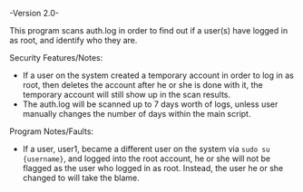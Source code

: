 -Version 2.0-

This program scans auth.log in order to find out if a user(s) have logged in as root, and identify who they are.

Security Features/Notes:
- If a user on the system created a temporary account in order to log in as root, then deletes the account after he or she is done with it, the temporary account will still show up in the scan results.
- The auth.log will be scanned up to 7 days worth of logs, unless user manually changes the number of days within the main script.

Program Notes/Faults:
- If a user, user1, became a different user on the system via `sudo su {username}`, and logged into the root account, he or she will not be flagged as the user who logged in as root. Instead, the user he or she changed to will take the blame.
